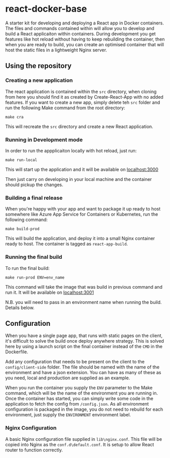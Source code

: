 
# react-docker-base

A starter kit for developing and deploying a React app in Docker containers.
The files and commands contained within will allow you to develop and build a React applicaiton within containers.
During development you get features like hot reload without having to keep rebuilding the container, then when you are ready to build, you can create an optimised container that will host the static files in a lightweight Nginx server.

## Using the repository

### Creating a new application

The react application is contained within the `src` directory, when cloning from here you should find it as created by Create-React-App with no added features. If you want to create a new app, simply delete teh `src` folder and run the following Make command from the root directory: 

```shell
make cra
```

This will recreate the `src` directory and create a new React application.

### Running in Development mode

In order to run the appplicaiton locally with hot reload, just run:

```shell
make run-local
```

This will start up the application and it will be available on [localhost:3000](http://localhost:3000)

Then just carry on developing in your local machine and the container should pickup the changes.

### Building a final release

When you're happy with your app and want to package it up ready to host somewhere like Azure App Service for Containers or Kubernetes, run the following command:

```shel
make build-prod
```

This will build the application, and deploy it into a small Nginx container ready to host. The container is tagged as `react-app-build`.

### Running the final build

To run the final build:

```shell
make run-prod ENV=env_name
```

This command will take the image that was build in previous command and run it. It will be available on [localhost:3001](http://localhost:3001)

N.B. you will need to pass in an environment name when running the build. Details below.

## Configuration

When you have a single page app, that runs with static pages on the client, it's difficult to solve the build once deploy anywhere strategy. This is solved here by using a launch script on the final container instead of the `CMD` in the Dockerfile.

Add any configuration that needs to be present on the client to the `config/client-side` folder. The file should be named with the name of the environment and have a json extension. You can have as many of these as you need, local and production are supplied as an example.

When you run the container you supply the `ENV` parameter to the Make command, which will  be the name of the environment you are running in. Once the container has started, you can simply write some code in the application to fetch the config from `/config.json`. As all environment configuration is packaged in the image, you do not need to rebuild for each environment, just supply the `ENVIRONMENT` environment label.

### Nginx Configuration

A basic Nginx configuration file supplied in `lib\nginx.conf`. This file will be copied into Nginx as the `conf.d\default.conf`. It is setup to allow React router to function correctly.
